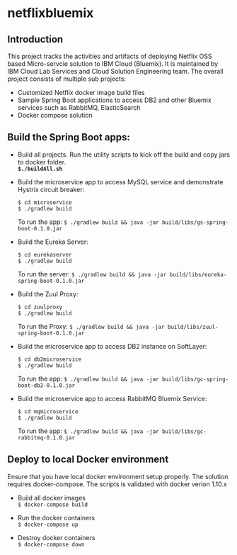# netflixbluemix
## Introduction

This project tracks the activities and artifacts of deploying Netflix OSS based Micro-servcie solution to IBM Cloud (Bluemix). 
It is maintained by IBM Cloud Lab Services and Cloud Solution Engineering team. 
The overall project consists of multiple sub projects:

 - Customized Netflix docker image build files
 - Sample Spring Boot applications to access DB2 and other Bluemix services such as RabbitMQ, ElasticSearch
 - Docker compose solution

## Build the Spring Boot apps:
- Build all projects. 
  Run the utility scripts to kick off the build and copy jars to docker folder.  
     **`$./buildAll.sh`**    

- Build the microservice app to access MySQL service and demonstrate Hystrix circuit breaker:

 	`$ cd microservice`  
 	`$ ./gradlew build`

  To run the app:
 	`$ ./gradlew build && java -jar build/libs/gs-spring-boot-0.1.0.jar`

- Build the Eureka Server:

 	`$ cd eurekaserver`  
 	`$ ./gradlew build`

 	To run the server:
 	`$ ./gradlew build && java -jar build/libs/eureka-spring-boot-0.1.0.jar`  

- Build the Zuul Proxy:

 	`$ cd zuulproxy`  
 	`$ ./gradlew build`  

 	To run the Proxy:
 	`$ ./gradlew build && java -jar build/libs/zuul-spring-boot-0.1.0.jar`  

- Build the microservice app to access DB2 instance on SoftLayer:

 	`$ cd db2microservice`  
 	`$ ./gradlew build`  

 	To run the app:
 	`$ ./gradlew build && java -jar build/libs/gc-spring-boot-db2-0.1.0.jar`  

- Build the microservice app to access RabbitMQ Bluemix Service:

 	`$ cd mqmicroservice`  
 	`$ ./gradlew build`  

 	To run the app:
 	`$ ./gradlew build && java -jar build/libs/gc-rabbitmq-0.1.0.jar`  

 ## Deploy to local Docker environment
 
 Ensure that you have local docker environment setup properly. The solution requires docker-compose. 
 The scripts is validated with docker verion 1.10.x
 
- Build all docker images  
     `$ docker-compose build`

- Run the docker containers  
     `$ docker-compose up`  

- Destroy docker containers  
     `$ docker-compose down`   
